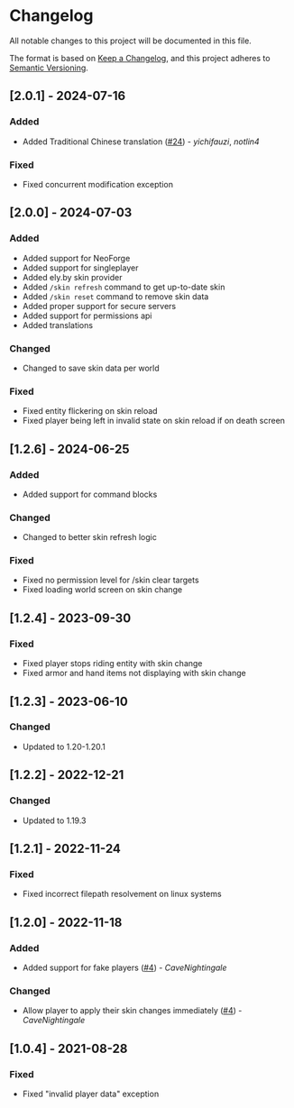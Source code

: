 # Changelog
All notable changes to this project will be documented in this file.

The format is based on [Keep a Changelog](https://keepachangelog.com/en/1.1.0/),
and this project adheres to [Semantic Versioning](https://semver.org/spec/v2.0.0.html).

## [2.0.1] - 2024-07-16
### Added
- Added Traditional Chinese translation ([#24](https://github.com/Suiranoil/SkinRestorer/pull/24)) - *yichifauzi*, *notlin4*
### Fixed
- Fixed concurrent modification exception

## [2.0.0] - 2024-07-03
### Added
- Added support for NeoForge
- Added support for singleplayer
- Added ely.by skin provider
- Added `/skin refresh` command to get up-to-date skin
- Added `/skin reset` command to remove skin data
- Added proper support for secure servers
- Added support for permissions api
- Added translations
### Changed
- Changed to save skin data per world
### Fixed
- Fixed entity flickering on skin reload
- Fixed player being left in invalid state on skin reload if on death screen

## [1.2.6] - 2024-06-25
### Added
- Added support for command blocks
### Changed
- Changed to better skin refresh logic
### Fixed
- Fixed no permission level for /skin clear targets
- Fixed loading world screen on skin change

## [1.2.4] - 2023-09-30
### Fixed
- Fixed player stops riding entity with skin change
- Fixed armor and hand items not displaying with skin change

## [1.2.3] - 2023-06-10
### Changed
- Updated to 1.20-1.20.1

## [1.2.2] - 2022-12-21
### Changed
- Updated to 1.19.3

## [1.2.1] - 2022-11-24
### Fixed
- Fixed incorrect filepath resolvement on linux systems

## [1.2.0] - 2022-11-18
### Added
- Added support for fake players ([#4](https://github.com/Suiranoil/SkinRestorer/pull/4)) - *CaveNightingale*
### Changed
- Allow player to apply their skin changes immediately ([#4](https://github.com/Suiranoil/SkinRestorer/pull/4)) - _CaveNightingale_

## [1.0.4] - 2021-08-28
### Fixed
- Fixed "invalid player data" exception
